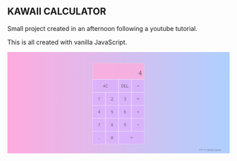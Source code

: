## KAWAII CALCULATOR

Small project created in an afternoon following a youtube tutorial.

This is all created with vanilla JavaScript.

![alt text](https://github.com/maenad/kawaii-calculator/blob/master/images/calculator.PNG "Calculator showcase")
